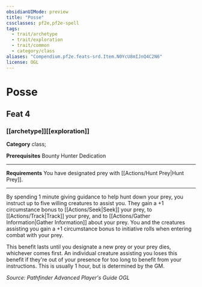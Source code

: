 ```yaml
---
obsidianUIMode: preview
title: "Posse"
cssclasses: pf2e,pf2e-spell
tags:
  - trait/archetype
  - trait/exploration
  - trait/common
  - category/class
aliases: "Compendium.pf2e.feats-srd.Item.N0YcU8mIJnQ4C2N6"
license: OGL
---
```

# Posse
## Feat 4
### [[archetype]][[exploration]]

**Category** class; 



**Prerequisites** Bounty Hunter Dedication
* * *
**Requirements** You have designated prey with [[Actions/Hunt Prey|Hunt Prey]].

* * *

By spending 1 minute giving guidance to help hunt down your prey, you instruct up to five willing creatures to assist you. They gain a +1 circumstance bonus to [[Actions/Seek|Seek]] your prey, to [[Actions/Track|Track]] your prey, and to [[Actions/Gather Information|Gather Information]] about your prey. You and the creatures assisting you gain a +1 circumstance bonus to initiative rolls when entering combat with your prey.

This benefit lasts until you designate a new prey or your prey dies, whichever comes first. An individual creature assisting you loses this benefit if they're out of your presence for too long to benefit from your instructions. This is usually 1 hour, but is determined by the GM.

*Source: Pathfinder Advanced Player's Guide*
*OGL*